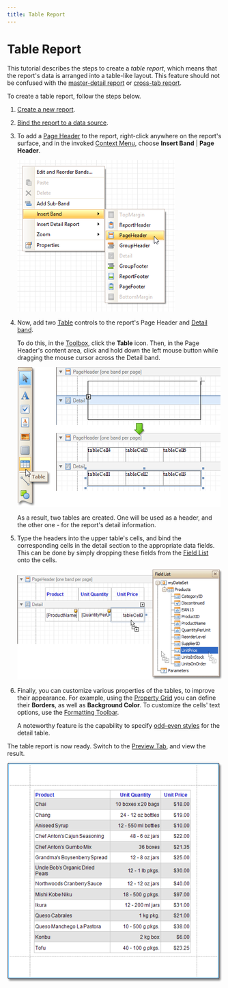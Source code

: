 ```yaml
---
title: Table Report
---
```

# Table Report
This tutorial describes the steps to create a _table report_, which means that the report's data is arranged into a table-like layout. This feature should not be confused with the [master-detail report](../../../../../../interface-elements-for-desktop/articles/report-designer/report-designer-for-winforms/create-reports/report-types/master-detail-report.md) or [cross-tab report](../../../../../../interface-elements-for-desktop/articles/report-designer/report-designer-for-winforms/create-reports/report-types/cross-tab-report.md).

To create a table report, follow the steps below.
1. [Create a new report](../../../../../../interface-elements-for-desktop/articles/report-designer/report-designer-for-winforms/create-reports/basic-operations/create-a-new-report.md).
2. [Bind the report to a data source](../../../../../../interface-elements-for-desktop/articles/report-designer/report-designer-for-winforms/create-reports/binding-a-report-to-data.md).
3. To add a [Page Header](../../../../../../interface-elements-for-desktop/articles/report-designer/report-designer-for-winforms/report-designer-reference/report-bands/page-header-and-footer.md) to the report, right-click anywhere on the report's surface, and in the invoked [Context Menu](../../../../../../interface-elements-for-desktop/articles/report-designer/report-designer-for-winforms/report-designer-reference/report-designer-ui/context-menu.md), choose **Insert Band** | **Page Header**.
	
	![RD_Elements_ContextMenu_PageHeader](../../../../../images/Img11092.png)
4. Now, add two [Table](../../../../../../interface-elements-for-desktop/articles/report-designer/report-designer-for-winforms/report-designer-reference/report-controls/table.md) controls to the report's Page Header and [Detail band](../../../../../../interface-elements-for-desktop/articles/report-designer/report-designer-for-winforms/report-designer-reference/report-bands/detail-band.md).
	
	To do this, in the [Toolbox](../../../../../../interface-elements-for-desktop/articles/report-designer/report-designer-for-winforms/report-designer-reference/report-designer-ui/control-toolbox.md), click the **Table** icon. Then, in the Page Header's content area, click and hold down the left mouse button while dragging the mouse cursor across the Detail band.
	
	![RD_CreateReports_TableReport_0](../../../../../images/Img8344.png)
	
	As a result, two tables are created. One will be used as a header, and the other one - for the report's detail information.
5. Type the headers into the upper table's cells, and bind the corresponding cells in the detail section to the appropriate data fields. This can be done by simply dropping these fields from the [Field List](../../../../../../interface-elements-for-desktop/articles/report-designer/report-designer-for-winforms/report-designer-reference/report-designer-ui/field-list.md) onto the cells.
	
	![RD_CreateReports_TableReport_1](../../../../../images/Img8345.png)
6. Finally, you can customize various properties of the tables, to improve their appearance. For example, using the [Property Grid](../../../../../../interface-elements-for-desktop/articles/report-designer/report-designer-for-winforms/report-designer-reference/report-designer-ui/property-grid.md) you can define their **Borders**, as well as **Background Color**. To customize the cells' text options, use the [Formatting Toolbar](../../../../../../interface-elements-for-desktop/articles/report-designer/report-designer-for-winforms/report-designer-reference/report-designer-ui/formatting-toolbar.md).
	
	A noteworthy feature is the capability to specify [odd-even styles](../../../../../../interface-elements-for-desktop/articles/report-designer/report-designer-for-winforms/create-reports/styles-and-conditional-formatting/use-odd-and-even-styles.md) for the detail table.

The table report is now ready. Switch to the [Preview Tab](../../../../../../interface-elements-for-desktop/articles/report-designer/report-designer-for-winforms/report-designer-reference/report-designer-ui/preview-tab.md), and view the result.

![RD_CreateReports_TableReport_2](../../../../../images/Img8346.png)